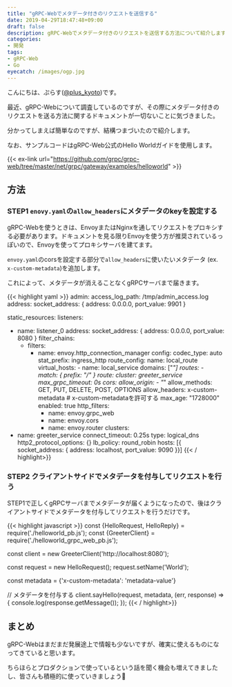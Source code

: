 ```yaml
---
title: "gRPC-Webでメタデータ付きのリクエストを送信する"
date: 2019-04-29T18:47:48+09:00
draft: false
description: gRPC-Webでメタデータ付きのリクエストを送信する方法について紹介します。
categories:
- 開発
tags:
- gRPC-Web
- Go
eyecatch: /images/ogp.jpg
---
```



こんにちは、ぷらす([@plus_kyoto](https://twitter.com/plus_kyoto))です。

最近、gRPC-Webについて調査しているのですが、その際にメタデータ付きのリクエストを送る方法に関するドキュメントが一切ないことに気づきました。

分かってしまえば簡単なのですが、結構つまづいたので紹介します。

なお、サンプルコードはgRPC-Web公式のHello Worldガイドを使用します。

{{< ex-link url="https://github.com/grpc/grpc-web/tree/master/net/grpc/gateway/examples/helloworld" >}}

<!--more-->

## 方法

### STEP1 `enovy.yaml`の`allow_headers`にメタデータのkeyを設定する

gRPC-Webを使うときは、EnvoyまたはNginxを通してリクエストをプロキシする必要があります。ドキュメントを見る限りEnvoyを使う方が推奨されているっぽいので、Envoyを使ってプロキシサーバを建てます。

`envoy.yaml`のcorsを設定する部分で`allow_headers`に使いたいメタデータ (ex. `x-custom-metadata`)を追加します。

これによって、メタデータが消えることなくgRPCサーバまで届きます。

{{< highlight yaml >}}
admin:
  access_log_path: /tmp/admin_access.log
  address:
    socket_address: { address: 0.0.0.0, port_value: 9901 }

static_resources:
  listeners:
  - name: listener_0
    address:
      socket_address: { address: 0.0.0.0, port_value: 8080 }
    filter_chains:
    - filters:
      - name: envoy.http_connection_manager
        config:
          codec_type: auto
          stat_prefix: ingress_http
          route_config:
            name: local_route
            virtual_hosts:
            - name: local_service
              domains: ["*"]
              routes:
              - match: { prefix: "/" }
                route:
                  cluster: greeter_service
                  max_grpc_timeout: 0s
              cors:
                allow_origin:
                - "*"
                allow_methods: GET, PUT, DELETE, POST, OPTIONS
                allow_headers: x-custom-metadata # x-custom-metadataを許可する
                max_age: "1728000"
                enabled: true
          http_filters:
          - name: envoy.grpc_web
          - name: envoy.cors
          - name: envoy.router
  clusters:
  - name: greeter_service
    connect_timeout: 0.25s
    type: logical_dns
    http2_protocol_options: {}
    lb_policy: round_robin
    hosts: [{ socket_address: { address: localhost, port_value: 9090 }}]
{{< / highlight>}}

### STEP2 クライアントサイドでメタデータを付与してリクエストを行う

STEP1で正しくgRPCサーバまでメタデータが届くようになったので、後はクライアントサイドでメタデータを付与してリクエストを行うだけです。

{{< highlight javascript >}}
const {HelloRequest, HelloReply} = require('./helloworld_pb.js');
const {GreeterClient} = require('./helloworld_grpc_web_pb.js');

const client = new GreeterClient('http://localhost:8080');

const request = new HelloRequest();
request.setName('World');

const metadata = {'x-custom-metadata': 'metadata-value'}

// メタデータを付与する
client.sayHello(request, metadata, (err, response) => {
  console.log(response.getMessage());
});
{{< / highlight>}}

## まとめ

gRPC-Webはまだまだ発展途上で情報も少ないですが、確実に使えるものになってきていると思います。

ちらほらとプロダクションで使っているという話を聞く機会も増えてきましたし、皆さんも積極的に使っていきましょう💪
